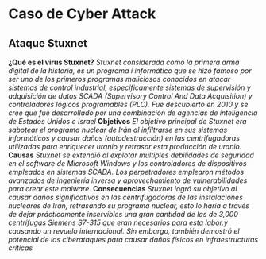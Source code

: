 # Caso de Cyber Attack
## Ataque Stuxnet
**¿Qué es el virus Stuxnet?**
*Stuxnet considerada como la primera arma digital de la historia, es un programa i
informático que se hizo famoso por ser uno de los primeros programas maliciosos
conocidos en atacar sistemas de control industrial, específicamente sistemas de supervisión
y adquisición de datos SCADA (Supervisory Control And Data Acquisition) y controladores
lógicos programables (PLC). Fue descubierto en 2010 y se cree que fue desarrollado por
una combinación de agencias de inteligencia de Estados Unidos e Israel*
**Objetivos**
*El objetivo principal de Stuxnet era sabotear el programa nuclear de Irán al
infiltrarse en sus sistemas informáticos y causar daños (autodestrucción) en las
centrifugadoras utilizadas para enriquecer uranio y retrasar esta producción de uranio.*
**Causas**
*Stuxnet se extendió al explotar múltiples debilidades de seguridad en el software de
Microsoft Windows y los controladores de dispositivos empleados en sistemas SCADA. Los
perpetradores emplearon métodos avanzados de ingeniería inversa y aprovechamiento de
vulnerabilidades para crear este malware.*
**Consecuencias**
*Stuxnet logró su objetivo al causar daños significativos en las centrifugadoras de las
instalaciones nucleares de Irán, retrasando su programa nuclear, esto lo haría a través de
dejar prácticamente inservibles una gran cantidad de las de 3,000 centrífugas Siemens
S7-315 que eran necesarios para esta labor.y causando un revuelo internacional. Sin
embargo, también demostró el potencial de los ciberataques para causar daños físicos en
infraestructuras críticas*
